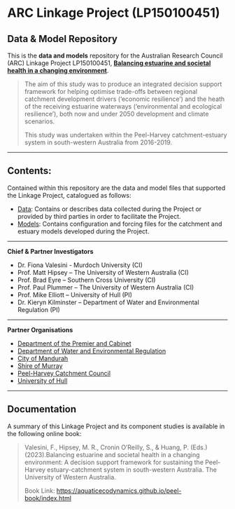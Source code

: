 # ARC Linkage Project (LP150100451) 
<!-- 
<img src="https://github.com/AquaticEcoDynamics/Peel_ARC/blob/master/Images/Logos/ARC.jpeg" width="189" height="51.5" align="right">
 -->
 
## Data & Model Repository

This is the **data and models** repository for the Australian Research Council (ARC) Linkage Project LP150100451, [**Balancing estuarine and societal health in a changing environment**](https://aquaticecodynamics.github.io/peel-book/index.html).

> 
> The aim of this study was to produce an integrated decision support framework for helping optimise trade-offs between regional catchment development drivers (‘economic resilience’) 
and the heath of the receiving estuarine waterways (‘environmental and ecological resilience’), both now and under 2050 development and climate scenarios.
>
>This study was undertaken within the Peel-Harvey catchment-estuary system in south-western Australia from 2016-2019.


---

## Contents:
Contained within this repository are the data and model files that supported the Linkage Project, catalogued as follows:
- [Data](https://github.com/AquaticEcoDynamics/Peel_ARC/tree/master/Data): Contains or describes data collected during the Project or provided by third parties in order to facilitate the Project.
- [Models](https://github.com/AquaticEcoDynamics/Peel_ARC/tree/master/Models): Contains configuration and forcing files for the catchment and estuary models developed during the Project.

<!--
- [Images](https://github.com/AquaticEcoDynamics/Peel_ARC/tree/master/Images): contains images used in this repository for supporting the README files
-->
---

 **Chief & Partner Investigators**   
  - Dr. Fiona Valesini - Murdoch University (CI)   
  - Prof. Matt Hipsey – The University of Western Australia (CI)   
  - Prof. Brad Eyre – Southern Cross University (CI)   
  - Prof. Paul Plummer – The University of Western Australia (CI)   
  - Prof. Mike Elliott – University of Hull (PI)   
  - Dr. Kieryn Kilminster – Department of Water and Environmental Regulation (PI)   

---

 **Partner Organisations**
  - [Department of the Premier and Cabinet](https://www.wa.gov.au/organisation/department-of-the-premier-and-cabinet)
  - [Department of Water and Environmental Regulation](https://www.wa.gov.au/organisation/department-of-water-and-environmental-regulation)
  - [City of Mandurah](https://www.mandurah.wa.gov.au/)
  - [Shire of Murray](https://www.murray.wa.gov.au/)
  - [Peel-Harvey Catchment Council](https://peel-harvey.org.au/)
  - [University of Hull](https://www.hull.ac.uk/)

---

<!-- 
## Data

Contained within this repository is data collected as part of the linkage program as well as 3rd party data collected in order to facilitate the modelling components.

The data has been catalogued into the following catagories:

- Benthic Macroinvertebrate
- BOM Met
- Fish
- Isotope
- Land Use
- Macrophyte
- Nutrient
- Phytoplankton
- Sediment

The Primary point of contact for the data repository is <a href="mailto:brendan.busch@uwa.edu.au">_Brendan Busch_</a>

---

## Models

<img src="https://github.com/AquaticEcoDynamics/Peel_ARC/blob/master/Images/Link.png">

Contained within this repository is model files developed during the linkage program, catalogued into two groups:

- Catchment: files for Peel-Harvey catchment modelling
- PHERM (**P**eel-**H**arvey **E**stuary **R**esponse **M**odel): files for Peel-Harvey Estuary hydrology and water quality modelling

---
 -->
 

## Documentation

A summary of this Linkage Project and its component studies is available in the following online book:

>Valesini, F., Hipsey, M. R., Cronin O’Reilly, S., & Huang, P. (Eds.) (2023).Balancing estuarine and societal health in a changing environment: 
A decision support framework for sustaining the Peel-Harvey estuary-catchment system in south-western Australia. The University of Western Australia. 
>
>Book Link: https://aquaticecodynamics.github.io/peel-book/index.html

<!--
 https://doi.org/10.26182/ymst-gz83. 
---

<img src="https://github.com/AquaticEcoDynamics/Peel_ARC/blob/master/Images/Logos/UWACMYK.png" width="130" height="43" align="left"><img src="https://github.com/AquaticEcoDynamics/Peel_ARC/blob/master/Images/Logos/murdoch.png" width="77.5" height="77.5" align="right">
 -->